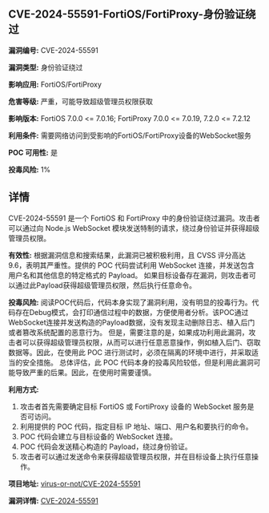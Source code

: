 ## CVE-2024-55591-FortiOS/FortiProxy-身份验证绕过

**漏洞编号:** CVE-2024-55591

**漏洞类型:** 身份验证绕过

**影响应用:** FortiOS/FortiProxy

**危害等级:** 严重，可能导致超级管理员权限获取

**影响版本:** FortiOS 7.0.0 <= 7.0.16; FortiProxy 7.0.0 <= 7.0.19, 7.2.0 <= 7.2.12

**利用条件:** 需要网络访问到受影响的FortiOS/FortiProxy设备的WebSocket服务

**POC 可用性:** 是

**投毒风险:** 1%

## 详情

CVE-2024-55591 是一个 FortiOS 和 FortiProxy 中的身份验证绕过漏洞。攻击者可以通过向 Node.js WebSocket 模块发送特制的请求，绕过身份验证并获得超级管理员权限。 

**有效性:**
根据漏洞信息和搜索结果，此漏洞已被积极利用，且 CVSS 评分高达 9.6，表明其严重性。提供的 POC 代码尝试利用 WebSocket 连接，并发送包含用户名和其他信息的特定格式的 Payload。 如果目标设备存在漏洞，则攻击者可以通过此Payload获得超级管理员权限，然后执行任意命令。

**投毒风险:**
阅读POC代码后，代码本身实现了漏洞利用，没有明显的投毒行为。代码存在Debug模式，会打印通信过程中的数据，方便使用者分析。该POC通过WebSocket连接并发送构造的Payload数据，没有发现主动删除日志、植入后门或者篡改系统配置的恶意行为。
但是，需要注意的是，如果成功利用此漏洞，攻击者可以获得超级管理员权限，从而可以进行任意恶意操作，例如植入后门、窃取数据等。因此，在使用此 POC 进行测试时，必须在隔离的环境中进行，并采取适当的安全措施。
总体评估，此 POC 代码本身的投毒风险较低，但是利用此漏洞可能导致严重的后果。因此，在使用时需要谨慎。

**利用方式:**
1.  攻击者首先需要确定目标 FortiOS 或 FortiProxy 设备的 WebSocket 服务是否可访问。
2.  利用提供的 POC 代码，指定目标 IP 地址、端口、用户名和要执行的命令。
3.  POC 代码会建立与目标设备的 WebSocket 连接。
4.  POC 代码会发送精心构造的 Payload，绕过身份验证。
5.  攻击者可以通过发送命令来获得超级管理员权限，并在目标设备上执行任意操作。

**项目地址:** [virus-or-not/CVE-2024-55591](https://github.com/virus-or-not/CVE-2024-55591)

**漏洞详情:** [CVE-2024-55591](https://nvd.nist.gov/vuln/detail/CVE-2024-55591)